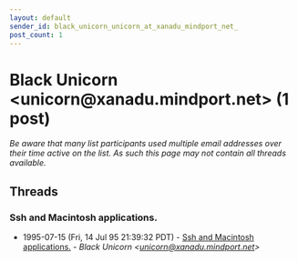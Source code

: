 ```yaml
---
layout: default
sender_id: black_unicorn_unicorn_at_xanadu_mindport_net_
post_count: 1
---
```


# Black Unicorn <unicorn<span>@</span>xanadu.mindport.net> (1 post)

_Be aware that many list participants used multiple email addresses over their time active on the list. As such this page may not contain all threads available._

## Threads

### Ssh and Macintosh applications.
+ 1995-07-15 (Fri, 14 Jul 95 21:39:32 PDT) - [Ssh and Macintosh applications.](/archive/1995/07/020ca4cf55fc047654ad2885f0993f68e6fed8e7ac405ceed4d4b4b06c5a9cc9) - _Black Unicorn \<unicorn@xanadu.mindport.net\>_

